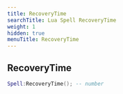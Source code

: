 ```yaml
---
title: RecoveryTime
searchTitle: Lua Spell RecoveryTime
weight: 1
hidden: true
menuTitle: RecoveryTime
---
```

## RecoveryTime
```lua
Spell:RecoveryTime(); -- number
```